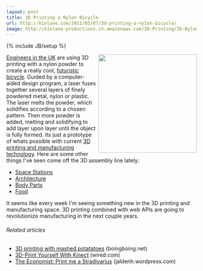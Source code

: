 ```yaml
---
layout: post
title: 3D Printing a Nylon Bicycle
url: http://kinlane.com/2011/03/07/3d-printing-a-nylon-bicycle/
image: http://kinlane-productions.s3.amazonaws.com/3D-Printing/3D-Nylon-Bike.jpg
---
```

{% include JB/setup %}
<img src="http://kinlane-productions.s3.amazonaws.com/3D-Printing/3D-Nylon-Bike.jpg"  width="260" align="right" /><a title="EADS Engineers in UK" href="http://www.eads.com/eads/int/en.html">Engineers in the UK</a> are using 3D printing with a nylon powder to create a really cool, <a title="3D Nylon Bicycle" href="http://www.popsci.com/technology/article/2011-03/3-d-laser-printing-builds-nylon-bike-strong-steel">futuristic bicycle</a>.
Guided by a computer-aided design program, a laser fuses together several layers of finely powdered metal, nylon or plastic.
The laser melts the powder, which solidifies according to a chosen pattern. Then more powder is added, melting and solidifying to add layer upon layer until the object is fully formed.
Its just a prototype of whats possible with current <a title="3D Printing and Manufacturing" href="http://en.wikipedia.org/wiki/3D_printing">3D printing and manufacturing technology</a>.
Here are some other things I've seen come off the 3D assembly line lately:
<ul>
     <li>
          <a title="Space Stations" href="http://www.popsci.com/technology/article/2010-11/3d-printing-orbit-could-streamline-space-station-production">Space Stations</a>
     </li>
     <li>
          <a title="3D Printing of Architecture" href="http://www.popsci.com/scitech/article/2009-06/print-out-your-next-building">Architecture</a>
     </li>
     <li>
          <a title="3D Printing of Body Parts" href="http://www.popsci.com/science/article/2009-12/3-d-bio-printer-fabricates-organs-order">Body Parts</a>
     </li>
     <li>
          <a title="3d Printing Food" href="http://www.popsci.com/technology/article/2011-03/cornell-culinary-institute-mashup-uses-3-d-printer-produce-edible-objects">Food</a>
     </li>
</ul>It seems like every week I'm seeing something new in the 3D printing and manufacturing space.
3D printing combined with web APIs are going to revolutionize manufacturing in the next couple years.
<h6 class="zemanta-related-title c2">
     Related articles
</h6>
<ul class="zemanta-article-ul">
     <li class="zemanta-article-ul-li">
          <a href="http://www.boingboing.net/2011/02/26/3d-printing-with-mas.html">3D printing with mashed potatatoes</a> (boingboing.net)
     </li>
     <li class="zemanta-article-ul-li">
          <a href="http://www.wired.com/gadgetlab/2011/02/3d-print-yourself-with-kinect/">3D-Print Yourself With Kinect</a> (wired.com)
     </li>
     <li class="zemanta-article-ul-li">
          <a href="http://jaldenh.wordpress.com/2011/02/12/the-economist-print-me-a-stradivarius/">The Economist: Print me a Stradivarius</a> (jaldenh.wordpress.com)
     </li>
</ul>